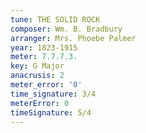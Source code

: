 ```yaml
---
tune: THE SOLID ROCK
composer: Wm. B. Bradbury
arranger: Mrs. Phoebe Palmer
year: 1823-1915
meter: 7.7.7.3.
key: G Major
anacrusis: 2
meter_error: '0'
time_signature: 3/4
meterError: 0
timeSignature: 5/4
---
```

